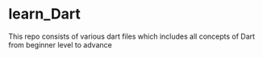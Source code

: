 # learn_Dart
This repo consists of various dart files which includes all concepts of Dart from beginner level to advance 
